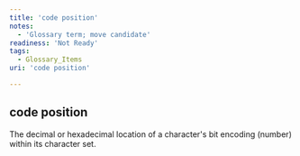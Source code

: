 ```yaml
---
title: 'code position'
notes:
  - 'Glossary term; move candidate'
readiness: 'Not Ready'
tags:
  - Glossary_Items
uri: 'code position'

---
```

## code position

The decimal or hexadecimal location of a character's bit encoding (number) within its character set.

